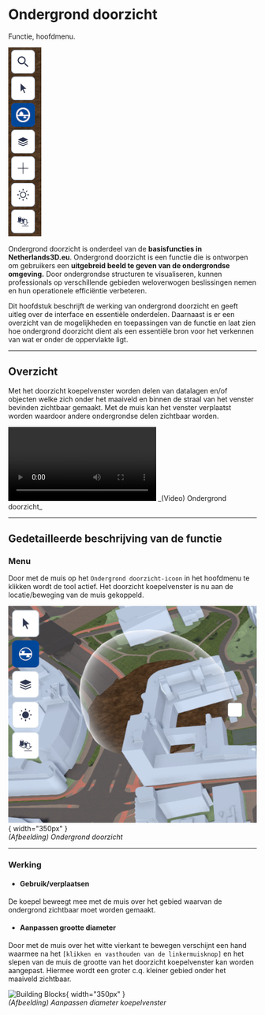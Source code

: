 # Ondergrond doorzicht

Functie, hoofdmenu.  


![Building Blocks](../handleiding/imgs/ondergrond.doorzicht.menu.main.png)
<br>

Ondergrond doorzicht is onderdeel van de **basisfuncties in Netherlands3D.eu**.
Ondergrond doorzicht is een functie die is ontworpen om gebruikers een **uitgebreid beeld te geven van de ondergrondse omgeving.** Door ondergrondse structuren te visualiseren, kunnen professionals op verschillende gebieden weloverwogen beslissingen nemen en hun operationele efficiëntie verbeteren. 

Dit hoofdstuk beschrijft de werking van ondergrond doorzicht en geeft uitleg over de interface en essentiële onderdelen. Daarnaast is er een overzicht van de mogelijkheden en toepassingen van de functie en laat zien hoe ondergrond doorzicht dient als een essentiële bron voor het verkennen van wat er onder de oppervlakte ligt.

---

## Overzicht

Met het doorzicht koepelvenster worden delen van datalagen en/of objecten welke zich onder het maaiveld en binnen de straal van het venster bevinden zichtbaar gemaakt. Met de muis kan het venster verplaatst worden waardoor andere ondergrondse delen zichtbaar worden.

<video controls>
<source src="../video/ondergrond.doorzicht.mp4" type="video/mp4"></video>
_(Video) Ondergrond doorzicht_ 

---

## Gedetailleerde beschrijving van de functie

### **Menu**
Door met de muis op het `Ondergrond doorzicht-icoon` in het hoofdmenu te klikken wordt de tool actief. Het doorzicht koepelvenster is nu aan de locatie/beweging van de muis gekoppeld.

![Building Blocks](../handleiding/imgs/ondergrond.menu.png){ width="350px" }  
_(Afbeelding) Ondergrond doorzicht_

---

### **Werking**
 
* #### **Gebruik/verplaatsen**   
De koepel beweegt mee met de muis over het gebied waarvan de ondergrond zichtbaar moet worden gemaakt.

* #### **Aanpassen grootte diameter**   
Door met de muis over het witte vierkant te bewegen verschijnt een hand waarmee na het `[klikken en vasthouden van de linkermuisknop]` en het slepen van de muis de grootte van het doorzicht koepelvenster kan worden aangepast. Hiermee wordt een groter c.q. kleiner gebied onder het maaiveld zichtbaar.

![Building Blocks](../handleiding/video/ondergrond.gif){ width="350px" }  
_(Afbeelding) Aanpassen diameter koepelvenster_